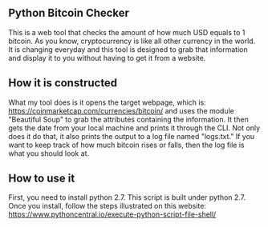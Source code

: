 ## Python Bitcoin Checker

This is a web tool that checks the amount of how much USD equals to 1 bitcoin. As you know, cryptocurrency is like all other currency in the world. It is changing everyday and this tool is designed to grab that information and display it to you without having to get it from a website.

## How it is constructed

What my tool does is it opens the target webpage, which is: https://coinmarketcap.com/currencies/bitcoin/ and uses the module "Beautiful Soup" to grab the attributes containing the information. It then gets the date from your local machine and prints it through the CLI. Not only does it do that, it also prints the output to a log file named "logs.txt." If you want to keep track of how much bitcoin rises or falls, then the log file is what you should look at.

## How to use it

First, you need to install python 2.7. This script is built under python 2.7. Once you install, follow the steps illustrated on this website: https://www.pythoncentral.io/execute-python-script-file-shell/